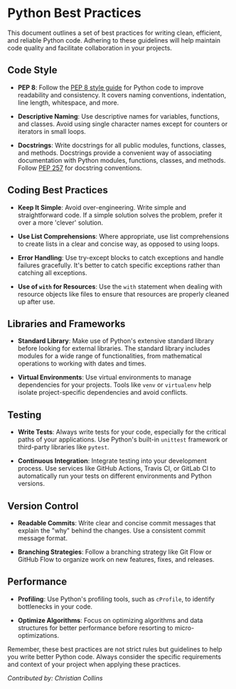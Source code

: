 # Python Best Practices

This document outlines a set of best practices for writing clean, efficient, and reliable Python code. Adhering to these guidelines will help maintain code quality and facilitate collaboration in your projects.

## Code Style

- **PEP 8**: Follow the [PEP 8 style guide](https://www.python.org/dev/peps/pep-0008/) for Python code to improve readability and consistency. It covers naming conventions, indentation, line length, whitespace, and more.

- **Descriptive Naming**: Use descriptive names for variables, functions, and classes. Avoid using single character names except for counters or iterators in small loops.

- **Docstrings**: Write docstrings for all public modules, functions, classes, and methods. Docstrings provide a convenient way of associating documentation with Python modules, functions, classes, and methods. Follow [PEP 257](https://www.python.org/dev/peps/pep-0257/) for docstring conventions.

## Coding Best Practices

- **Keep It Simple**: Avoid over-engineering. Write simple and straightforward code. If a simple solution solves the problem, prefer it over a more 'clever' solution.

- **Use List Comprehensions**: Where appropriate, use list comprehensions to create lists in a clear and concise way, as opposed to using loops.

- **Error Handling**: Use try-except blocks to catch exceptions and handle failures gracefully. It's better to catch specific exceptions rather than catching all exceptions.

- **Use of `with` for Resources**: Use the `with` statement when dealing with resource objects like files to ensure that resources are properly cleaned up after use.

## Libraries and Frameworks

- **Standard Library**: Make use of Python's extensive standard library before looking for external libraries. The standard library includes modules for a wide range of functionalities, from mathematical operations to working with dates and times.

- **Virtual Environments**: Use virtual environments to manage dependencies for your projects. Tools like `venv` or `virtualenv` help isolate project-specific dependencies and avoid conflicts.

## Testing

- **Write Tests**: Always write tests for your code, especially for the critical paths of your applications. Use Python's built-in `unittest` framework or third-party libraries like `pytest`.

- **Continuous Integration**: Integrate testing into your development process. Use services like GitHub Actions, Travis CI, or GitLab CI to automatically run your tests on different environments and Python versions.

## Version Control

- **Readable Commits**: Write clear and concise commit messages that explain the "why" behind the changes. Use a consistent commit message format.

- **Branching Strategies**: Follow a branching strategy like Git Flow or GitHub Flow to organize work on new features, fixes, and releases.

## Performance

- **Profiling**: Use Python's profiling tools, such as `cProfile`, to identify bottlenecks in your code.

- **Optimize Algorithms**: Focus on optimizing algorithms and data structures for better performance before resorting to micro-optimizations.


Remember, these best practices are not strict rules but guidelines to help you write better Python code. Always consider the specific requirements and context of your project when applying these practices.

*Contributed by: Christian Collins*
